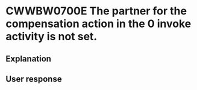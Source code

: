 # CWWBW0700E The partner for the compensation action in the 0 invoke activity is not set.

## Explanation

## User response